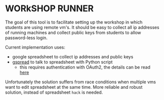# WORkSHOP RUNNER

The goal of this tool is to facilitate setting up the workshop in which students are using remote vm's.
It should be easy to collect all ip addresses of running machines and collect public keys from students to allow password-less login.

Current implementation uses:
- google spreadsheet to collect ip addresses and public keys
- [gspread](https://gspread.readthedocs.org) to talk to spreadsheet with Python script
	- this requires authentication with OAuth2, the details can be read [here](https://gspread.readthedocs.org/en/latest/oauth2.html)
	
Unfortunately the solution suffers from race conditions when multiple vms want to edit spreadsheet at the same time.
More reliable and robust solution, instead of spreadsheet `hack` is needed.